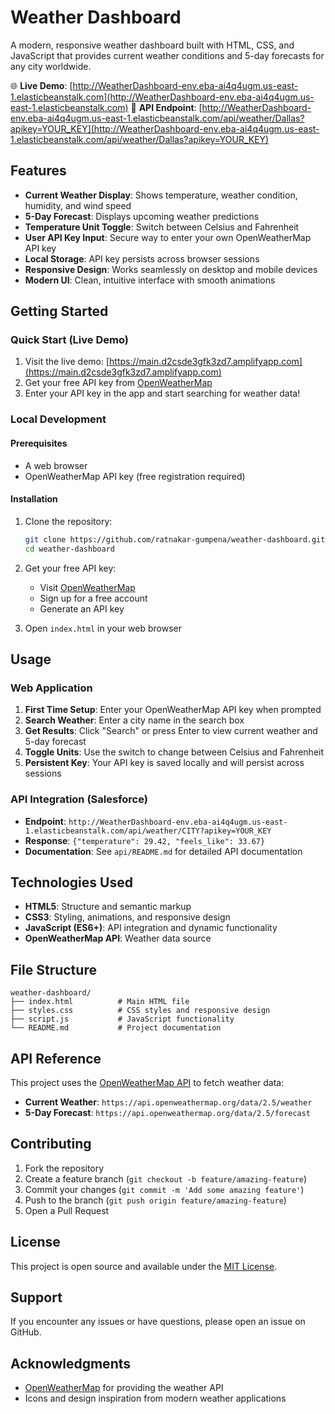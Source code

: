 # Weather Dashboard

A modern, responsive weather dashboard built with HTML, CSS, and JavaScript that provides current weather conditions and 5-day forecasts for any city worldwide.

🌐 **Live Demo**: [http://WeatherDashboard-env.eba-ai4q4ugm.us-east-1.elasticbeanstalk.com](http://WeatherDashboard-env.eba-ai4q4ugm.us-east-1.elasticbeanstalk.com)
🔗 **API Endpoint**: [http://WeatherDashboard-env.eba-ai4q4ugm.us-east-1.elasticbeanstalk.com/api/weather/Dallas?apikey=YOUR_KEY](http://WeatherDashboard-env.eba-ai4q4ugm.us-east-1.elasticbeanstalk.com/api/weather/Dallas?apikey=YOUR_KEY)

## Features

- **Current Weather Display**: Shows temperature, weather condition, humidity, and wind speed
- **5-Day Forecast**: Displays upcoming weather predictions
- **Temperature Unit Toggle**: Switch between Celsius and Fahrenheit
- **User API Key Input**: Secure way to enter your own OpenWeatherMap API key
- **Local Storage**: API key persists across browser sessions
- **Responsive Design**: Works seamlessly on desktop and mobile devices
- **Modern UI**: Clean, intuitive interface with smooth animations

## Getting Started

### Quick Start (Live Demo)

1. Visit the live demo: [https://main.d2csde3gfk3zd7.amplifyapp.com](https://main.d2csde3gfk3zd7.amplifyapp.com)
2. Get your free API key from [OpenWeatherMap](https://openweathermap.org/api)
3. Enter your API key in the app and start searching for weather data!

### Local Development

#### Prerequisites

- A web browser
- OpenWeatherMap API key (free registration required)

#### Installation

1. Clone the repository:
   ```bash
   git clone https://github.com/ratnakar-gumpena/weather-dashboard.git
   cd weather-dashboard
   ```

2. Get your free API key:
   - Visit [OpenWeatherMap](https://openweathermap.org/api)
   - Sign up for a free account
   - Generate an API key

3. Open `index.html` in your web browser

## Usage

### Web Application
1. **First Time Setup**: Enter your OpenWeatherMap API key when prompted
2. **Search Weather**: Enter a city name in the search box
3. **Get Results**: Click "Search" or press Enter to view current weather and 5-day forecast
4. **Toggle Units**: Use the switch to change between Celsius and Fahrenheit
5. **Persistent Key**: Your API key is saved locally and will persist across sessions

### API Integration (Salesforce)
- **Endpoint**: `http://WeatherDashboard-env.eba-ai4q4ugm.us-east-1.elasticbeanstalk.com/api/weather/CITY?apikey=YOUR_KEY`
- **Response**: `{"temperature": 29.42, "feels_like": 33.67}`
- **Documentation**: See `api/README.md` for detailed API documentation

## Technologies Used

- **HTML5**: Structure and semantic markup
- **CSS3**: Styling, animations, and responsive design
- **JavaScript (ES6+)**: API integration and dynamic functionality
- **OpenWeatherMap API**: Weather data source

## File Structure

```
weather-dashboard/
├── index.html          # Main HTML file
├── styles.css          # CSS styles and responsive design
├── script.js           # JavaScript functionality
└── README.md           # Project documentation
```

## API Reference

This project uses the [OpenWeatherMap API](https://openweathermap.org/api) to fetch weather data:

- **Current Weather**: `https://api.openweathermap.org/data/2.5/weather`
- **5-Day Forecast**: `https://api.openweathermap.org/data/2.5/forecast`

## Contributing

1. Fork the repository
2. Create a feature branch (`git checkout -b feature/amazing-feature`)
3. Commit your changes (`git commit -m 'Add some amazing feature'`)
4. Push to the branch (`git push origin feature/amazing-feature`)
5. Open a Pull Request

## License

This project is open source and available under the [MIT License](LICENSE).

## Support

If you encounter any issues or have questions, please open an issue on GitHub.

## Acknowledgments

- [OpenWeatherMap](https://openweathermap.org/) for providing the weather API
- Icons and design inspiration from modern weather applications
